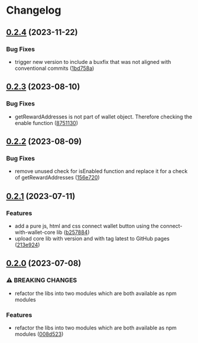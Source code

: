 # Changelog

## [0.2.4](https://github.com/cardano-foundation/cardano-connect-with-wallet/compare/cardano-connect-with-wallet-core-v0.2.3...cardano-connect-with-wallet-core-v0.2.4) (2023-11-22)


### Bug Fixes

* trigger new version to include a buxfix that was not aligned with conventional commits ([1bd758a](https://github.com/cardano-foundation/cardano-connect-with-wallet/commit/1bd758aa91e93431bde0b68372602947d6a31274))

## [0.2.3](https://github.com/cardano-foundation/cardano-connect-with-wallet/compare/cardano-connect-with-wallet-core-v0.2.2...cardano-connect-with-wallet-core-v0.2.3) (2023-08-10)


### Bug Fixes

* getRewardAddresses is not part of wallet object. Therefore checking the enable function ([8751130](https://github.com/cardano-foundation/cardano-connect-with-wallet/commit/875113097c374b7403fd3a6d31774a132cd282b5))

## [0.2.2](https://github.com/cardano-foundation/cardano-connect-with-wallet/compare/cardano-connect-with-wallet-core-v0.2.1...cardano-connect-with-wallet-core-v0.2.2) (2023-08-09)


### Bug Fixes

* remove unused check for isEnabled function and replace it for a check of getRewardAddresses ([156e720](https://github.com/cardano-foundation/cardano-connect-with-wallet/commit/156e720c06e56f9cf697a49f3c4175bf9590cbda))

## [0.2.1](https://github.com/cardano-foundation/cardano-connect-with-wallet/compare/cardano-connect-with-wallet-core-v0.2.0...cardano-connect-with-wallet-core-v0.2.1) (2023-07-11)


### Features

* add a pure js, html and css connect wallet button using the connect-with-wallet-core lib ([b257884](https://github.com/cardano-foundation/cardano-connect-with-wallet/commit/b25788439346076c7b86dafe14a93a5117da6519))
* upload core lib with version and with tag latest to GitHub pages ([213e924](https://github.com/cardano-foundation/cardano-connect-with-wallet/commit/213e9243e34b61f63f13296abd06cadefc77776b))

## [0.2.0](https://github.com/cardano-foundation/cardano-connect-with-wallet/compare/cardano-connect-with-wallet-core-v0.1.1...cardano-connect-with-wallet-core-v0.2.0) (2023-07-08)


### ⚠ BREAKING CHANGES

* refactor the libs into two modules which are both available as npm modules

### Features

* refactor the libs into two modules which are both available as npm modules ([008d523](https://github.com/cardano-foundation/cardano-connect-with-wallet/commit/008d52320f511aa85929cac31f2b5c7f21b140a2))
